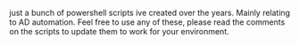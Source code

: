 just a bunch of powershell scripts ive created over the years. Mainly relating to AD automation. Feel free to use any of these, please read the comments on the scripts to update them to work for your environment.
